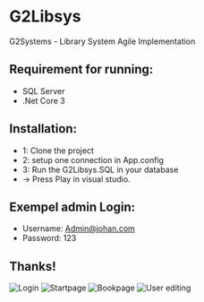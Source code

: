 # G2Libsys
G2Systems - Library System Agile Implementation

## Requirement for running: 
* SQL Server
* .Net Core 3

## Installation: 
* 1: Clone the project
* 2: setup one connection in App.config
* 3: Run the G2Libsys.SQL in your database
* -> Press Play in visual studio.

## Exempel admin Login: 
* Username: Admin@johan.com 
* Password: 123

## Thanks!

![Login](https://i.imgur.com/dHVLnNV.png)
![Startpage](https://i.imgur.com/lU0RNqT.png)
![Bookpage](https://i.imgur.com/H6cPpVA.png)
![User editing](https://i.imgur.com/VTQlfuR.png)

